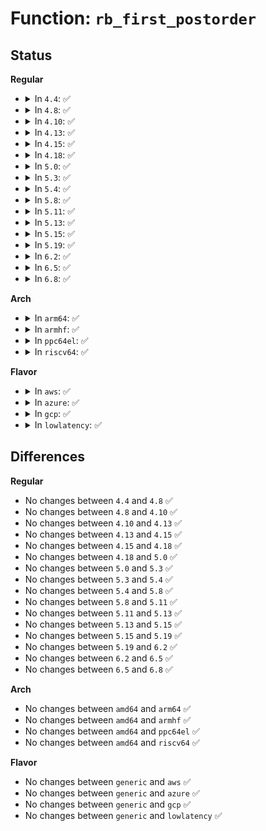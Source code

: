 # Function: <code>rb_first_postorder</code>

## Status
<b>Regular</b>
<ul>
<li>
<details>
<summary>In <code>4.4</code>: ✅</summary>

```c
struct rb_node *rb_first_postorder(const struct rb_root *root);
```

**Collision:** Unique Global

**Inline:** No

**Transformation:** False

**Instances:**

```
In lib/rbtree.c (ffffffff813efeb0)
Location: lib/rbtree.c:585
Inline: False
Direct callers:
  - kernel/trace/trace_stat.c:__reset_stat_session
  - mm/zswap.c:zswap_frontswap_invalidate_area
  - fs/ext4/dir.c:free_rb_tree_fname
  - fs/ext4/block_validity.c:ext4_release_system_zone
```
**Symbols:**

```
ffffffff813efeb0-ffffffff813efed7: rb_first_postorder (STB_GLOBAL)
```
</details>
</li>
<li>
<details>
<summary>In <code>4.8</code>: ✅</summary>

```c
struct rb_node *rb_first_postorder(const struct rb_root *root);
```

**Collision:** Unique Global

**Inline:** No

**Transformation:** False

**Instances:**

```
In lib/rbtree.c (ffffffff81436800)
Location: lib/rbtree.c:607
Inline: False
Direct callers:
  - kernel/trace/trace_stat.c:__reset_stat_session
  - mm/zswap.c:zswap_frontswap_invalidate_area
  - fs/ext4/dir.c:free_rb_tree_fname
  - fs/ext4/block_validity.c:ext4_release_system_zone
```
**Symbols:**

```
ffffffff81436800-ffffffff81436827: rb_first_postorder (STB_GLOBAL)
```
</details>
</li>
<li>
<details>
<summary>In <code>4.10</code>: ✅</summary>

```c
struct rb_node *rb_first_postorder(const struct rb_root *root);
```

**Collision:** Unique Global

**Inline:** No

**Transformation:** False

**Instances:**

```
In lib/rbtree.c (ffffffff814537f0)
Location: lib/rbtree.c:622
Inline: False
Direct callers:
  - kernel/trace/trace_stat.c:__reset_stat_session
  - mm/zswap.c:zswap_frontswap_invalidate_area
  - fs/ext4/dir.c:free_rb_tree_fname
  - fs/ext4/block_validity.c:ext4_release_system_zone
  - net/core/skbuff.c:skb_rbtree_purge
```
**Symbols:**

```
ffffffff814537f0-ffffffff81453817: rb_first_postorder (STB_GLOBAL)
```
</details>
</li>
<li>
<details>
<summary>In <code>4.13</code>: ✅</summary>

```c
struct rb_node *rb_first_postorder(const struct rb_root *root);
```

**Collision:** Unique Global

**Inline:** No

**Transformation:** False

**Instances:**

```
In lib/rbtree.c (ffffffff818f3a50)
Location: lib/rbtree.c:624
Inline: False
Direct callers:
  - kernel/trace/trace_stat.c:__reset_stat_session
  - mm/zswap.c:zswap_frontswap_invalidate_area
  - fs/ext4/block_validity.c:ext4_release_system_zone
  - fs/ext4/dir.c:free_rb_tree_fname
  - net/core/skbuff.c:skb_rbtree_purge
```
**Symbols:**

```
ffffffff818f3a50-ffffffff818f3a77: rb_first_postorder (STB_GLOBAL)
```
</details>
</li>
<li>
<details>
<summary>In <code>4.15</code>: ✅</summary>

```c
struct rb_node *rb_first_postorder(const struct rb_root *root);
```

**Collision:** Unique Global

**Inline:** No

**Transformation:** False

**Instances:**

```
In lib/rbtree.c (ffffffff81979b20)
Location: lib/rbtree.c:669
Inline: False
Direct callers:
  - kernel/trace/trace_stat.c:__reset_stat_session
  - mm/zswap.c:zswap_frontswap_invalidate_area
  - fs/ext4/block_validity.c:ext4_release_system_zone
  - fs/ext4/dir.c:free_rb_tree_fname
  - drivers/iommu/iova.c:put_iova_domain
```
**Symbols:**

```
ffffffff81979b20-ffffffff81979b47: rb_first_postorder (STB_GLOBAL)
```
</details>
</li>
<li>
<details>
<summary>In <code>4.18</code>: ✅</summary>

```c
struct rb_node *rb_first_postorder(const struct rb_root *root);
```

**Collision:** Unique Global

**Inline:** No

**Transformation:** False

**Instances:**

```
In lib/rbtree.c (ffffffff819d63d0)
Location: lib/rbtree.c:669
Inline: False
Direct callers:
  - kernel/trace/trace_stat.c:__reset_stat_session
  - mm/zswap.c:zswap_frontswap_invalidate_area
  - fs/ext4/block_validity.c:ext4_release_system_zone
  - fs/ext4/dir.c:free_rb_tree_fname
  - drivers/iommu/iova.c:put_iova_domain
```
**Symbols:**

```
ffffffff819d63d0-ffffffff819d63f1: rb_first_postorder (STB_GLOBAL)
```
</details>
</li>
<li>
<details>
<summary>In <code>5.0</code>: ✅</summary>

```c
struct rb_node *rb_first_postorder(const struct rb_root *root);
```

**Collision:** Unique Global

**Inline:** No

**Transformation:** False

**Instances:**

```
In lib/rbtree.c (ffffffff81a0e600)
Location: lib/rbtree.c:669
Inline: False
Direct callers:
  - kernel/trace/trace_stat.c:__reset_stat_session
  - mm/zswap.c:zswap_frontswap_invalidate_area
  - fs/ext4/block_validity.c:ext4_release_system_zone
  - fs/ext4/dir.c:free_rb_tree_fname
  - drivers/iommu/iova.c:put_iova_domain
```
**Symbols:**

```
ffffffff81a0e600-ffffffff81a0e621: rb_first_postorder (STB_GLOBAL)
```
</details>
</li>
<li>
<details>
<summary>In <code>5.3</code>: ✅</summary>

```c
struct rb_node *rb_first_postorder(const struct rb_root *root);
```

**Collision:** Unique Global

**Inline:** No

**Transformation:** False

**Instances:**

```
In lib/rbtree.c (ffffffff81a7d9f0)
Location: lib/rbtree.c:623
Inline: False
Direct callers:
  - kernel/trace/trace_stat.c:__reset_stat_session
  - mm/zswap.c:zswap_frontswap_invalidate_area
  - fs/ext4/block_validity.c:ext4_release_system_zone
  - fs/ext4/dir.c:free_rb_tree_fname
  - drivers/iommu/iova.c:put_iova_domain
```
**Symbols:**

```
ffffffff81a7d9f0-ffffffff81a7da16: rb_first_postorder (STB_GLOBAL)
```
</details>
</li>
<li>
<details>
<summary>In <code>5.4</code>: ✅</summary>

```c
struct rb_node *rb_first_postorder(const struct rb_root *root);
```

**Collision:** Unique Global

**Inline:** No

**Transformation:** False

**Instances:**

```
In lib/rbtree.c (ffffffff81ab4d20)
Location: lib/rbtree.c:623
Inline: False
Direct callers:
  - kernel/trace/trace_stat.c:__reset_stat_session
  - mm/zswap.c:zswap_frontswap_invalidate_area
  - fs/ext4/block_validity.c:release_system_zone
  - fs/ext4/dir.c:free_rb_tree_fname
  - drivers/iommu/iova.c:put_iova_domain
```
**Symbols:**

```
ffffffff81ab4d20-ffffffff81ab4d46: rb_first_postorder (STB_GLOBAL)
```
</details>
</li>
<li>
<details>
<summary>In <code>5.8</code>: ✅</summary>

```c
struct rb_node *rb_first_postorder(const struct rb_root *root);
```

**Collision:** Unique Global

**Inline:** No

**Transformation:** False

**Instances:**

```
In lib/rbtree.c (ffffffff815ef980)
Location: lib/rbtree.c:623
Inline: False
Direct callers:
  - kernel/trace/trace_stat.c:__reset_stat_session
  - mm/zswap.c:zswap_frontswap_invalidate_area
  - fs/ext4/block_validity.c:ext4_setup_system_zone
  - fs/ext4/block_validity.c:ext4_destroy_system_zone
  - fs/ext4/dir.c:free_rb_tree_fname
  - drivers/iommu/iova.c:put_iova_domain
```
**Symbols:**

```
ffffffff815ef980-ffffffff815ef9a6: rb_first_postorder (STB_GLOBAL)
```
</details>
</li>
<li>
<details>
<summary>In <code>5.11</code>: ✅</summary>

```c
struct rb_node *rb_first_postorder(const struct rb_root *root);
```

**Collision:** Unique Global

**Inline:** No

**Transformation:** False

**Instances:**

```
In lib/rbtree.c (ffffffff816140e0)
Location: lib/rbtree.c:623
Inline: False
Direct callers:
  - kernel/trace/trace_stat.c:__reset_stat_session
  - mm/zswap.c:zswap_frontswap_invalidate_area
  - fs/ext4/block_validity.c:ext4_setup_system_zone
  - fs/ext4/block_validity.c:ext4_destroy_system_zone
  - fs/ext4/dir.c:free_rb_tree_fname
  - drivers/iommu/iova.c:put_iova_domain
```
**Symbols:**

```
ffffffff816140e0-ffffffff81614106: rb_first_postorder (STB_GLOBAL)
```
</details>
</li>
<li>
<details>
<summary>In <code>5.13</code>: ✅</summary>

```c
struct rb_node *rb_first_postorder(const struct rb_root *root);
```

**Collision:** Unique Global

**Inline:** No

**Transformation:** False

**Instances:**

```
In lib/rbtree.c (ffffffff815f7740)
Location: lib/rbtree.c:623
Inline: False
Direct callers:
  - arch/x86/events/intel/uncore_discovery.c:intel_uncore_clear_discovery_tables
  - kernel/trace/trace_stat.c:__reset_stat_session
  - mm/zswap.c:zswap_frontswap_invalidate_area
  - fs/ext4/block_validity.c:ext4_setup_system_zone
  - fs/ext4/block_validity.c:ext4_destroy_system_zone
  - fs/ext4/dir.c:free_rb_tree_fname
  - security/landlock/ruleset.c:free_ruleset
  - security/landlock/ruleset.c:inherit_ruleset
  - security/landlock/ruleset.c:merge_ruleset
  - drivers/iommu/iova.c:put_iova_domain
```
**Symbols:**

```
ffffffff815f7740-ffffffff815f7766: rb_first_postorder (STB_GLOBAL)
```
</details>
</li>
<li>
<details>
<summary>In <code>5.15</code>: ✅</summary>

```c
struct rb_node *rb_first_postorder(const struct rb_root *root);
```

**Collision:** Unique Global

**Inline:** No

**Transformation:** False

**Instances:**

```
In lib/rbtree.c (ffffffff81664ed0)
Location: lib/rbtree.c:623
Inline: False
Direct callers:
  - arch/x86/events/intel/uncore_discovery.c:intel_uncore_clear_discovery_tables
  - kernel/trace/trace_stat.c:__reset_stat_session
  - mm/zswap.c:zswap_frontswap_invalidate_area
  - fs/ext4/block_validity.c:ext4_setup_system_zone
  - fs/ext4/block_validity.c:ext4_destroy_system_zone
  - fs/ext4/dir.c:free_rb_tree_fname
  - security/landlock/ruleset.c:landlock_merge_ruleset
  - security/landlock/ruleset.c:free_ruleset
  - security/landlock/ruleset.c:merge_ruleset
  - drivers/iommu/iova.c:put_iova_domain
```
**Symbols:**

```
ffffffff81664ed0-ffffffff81664ef6: rb_first_postorder (STB_GLOBAL)
```
</details>
</li>
<li>
<details>
<summary>In <code>5.19</code>: ✅</summary>

```c
struct rb_node *rb_first_postorder(const struct rb_root *root);
```

**Collision:** Unique Global

**Inline:** No

**Transformation:** False

**Instances:**

```
In lib/rbtree.c (ffffffff8177f3e0)
Location: lib/rbtree.c:623
Inline: False
Direct callers:
  - arch/x86/events/intel/uncore_discovery.c:intel_uncore_clear_discovery_tables
  - kernel/trace/trace_stat.c:__reset_stat_session
  - mm/zswap.c:zswap_frontswap_invalidate_area
  - fs/ext4/block_validity.c:ext4_setup_system_zone
  - fs/ext4/block_validity.c:ext4_destroy_system_zone
  - fs/ext4/dir.c:free_rb_tree_fname
  - security/landlock/ruleset.c:free_ruleset
  - security/landlock/ruleset.c:inherit_ruleset
  - security/landlock/ruleset.c:merge_ruleset
  - drivers/iommu/iova.c:put_iova_domain
```
**Symbols:**

```
ffffffff8177f3e0-ffffffff8177f40d: rb_first_postorder (STB_GLOBAL)
```
</details>
</li>
<li>
<details>
<summary>In <code>6.2</code>: ✅</summary>

```c
struct rb_node *rb_first_postorder(const struct rb_root *root);
```

**Collision:** Unique Global

**Inline:** No

**Transformation:** False

**Instances:**

```
In lib/rbtree.c (ffffffff8203c0e0)
Location: lib/rbtree.c:623
Inline: False
Direct callers:
  - arch/x86/events/intel/uncore_discovery.c:intel_uncore_clear_discovery_tables
  - kernel/trace/trace_stat.c:__reset_stat_session
  - mm/zswap.c:zswap_frontswap_invalidate_area
  - fs/ext4/block_validity.c:ext4_setup_system_zone
  - fs/ext4/block_validity.c:ext4_destroy_system_zone
  - fs/ext4/dir.c:free_rb_tree_fname
  - security/landlock/ruleset.c:free_ruleset
  - security/landlock/ruleset.c:inherit_ruleset
  - security/landlock/ruleset.c:merge_ruleset
  - drivers/iommu/iova.c:put_iova_domain
```
**Symbols:**

```
ffffffff8203c0e0-ffffffff8203c10d: rb_first_postorder (STB_GLOBAL)
```
</details>
</li>
<li>
<details>
<summary>In <code>6.5</code>: ✅</summary>

```c
struct rb_node *rb_first_postorder(const struct rb_root *root);
```

**Collision:** Unique Global

**Inline:** No

**Transformation:** False

**Instances:**

```
In lib/rbtree.c (ffffffff820ba650)
Location: lib/rbtree.c:623
Inline: False
Direct callers:
  - arch/x86/events/intel/uncore_discovery.c:intel_uncore_clear_discovery_tables
  - kernel/trace/trace_stat.c:__reset_stat_session
  - kernel/bpf/helpers.c:bpf_rb_root_free
  - mm/zswap.c:zswap_frontswap_invalidate_area
  - fs/ext4/block_validity.c:ext4_setup_system_zone
  - fs/ext4/block_validity.c:ext4_destroy_system_zone
  - fs/ext4/dir.c:free_rb_tree_fname
  - security/landlock/ruleset.c:landlock_merge_ruleset
  - security/landlock/ruleset.c:free_ruleset
  - security/landlock/ruleset.c:inherit_ruleset
  - drivers/iommu/iova.c:put_iova_domain
```
**Symbols:**

```
ffffffff820ba650-ffffffff820ba67d: rb_first_postorder (STB_GLOBAL)
```
</details>
</li>
<li>
<details>
<summary>In <code>6.8</code>: ✅</summary>

```c
struct rb_node *rb_first_postorder(const struct rb_root *root);
```

**Collision:** Unique Global

**Inline:** No

**Transformation:** False

**Instances:**

```
In lib/rbtree.c (ffffffff82194f60)
Location: lib/rbtree.c:623
Inline: False
Direct callers:
  - arch/x86/events/intel/uncore_discovery.c:intel_uncore_clear_discovery_tables
  - kernel/trace/trace_stat.c:__reset_stat_session
  - kernel/bpf/helpers.c:bpf_rb_root_free
  - mm/zswap.c:zswap_swapoff
  - fs/namespace.c:__is_local_mountpoint
  - fs/ext4/block_validity.c:ext4_setup_system_zone
  - fs/ext4/block_validity.c:ext4_destroy_system_zone
  - fs/ext4/dir.c:free_rb_tree_fname
  - security/landlock/ruleset.c:free_ruleset
  - security/landlock/ruleset.c:free_ruleset
  - security/landlock/ruleset.c:inherit_tree
  - security/landlock/ruleset.c:merge_tree
  - drivers/iommu/iova.c:put_iova_domain
```
**Symbols:**

```
ffffffff82194f60-ffffffff82194f8d: rb_first_postorder (STB_GLOBAL)
```
</details>
</li>
</ul>
<b>Arch</b>
<ul>
<li>
<details>
<summary>In <code>arm64</code>: ✅</summary>

```c
struct rb_node *rb_first_postorder(const struct rb_root *root);
```

**Collision:** Unique Global

**Inline:** No

**Transformation:** False

**Instances:**

```
In lib/rbtree.c (ffff800010d8f678)
Location: lib/rbtree.c:623
Inline: False
Direct callers:
  - kernel/trace/trace_stat.c:__reset_stat_session
  - mm/zswap.c:zswap_frontswap_invalidate_area
  - fs/ext4/block_validity.c:release_system_zone
  - fs/ext4/dir.c:free_rb_tree_fname
  - drivers/iommu/iova.c:put_iova_domain
```
**Symbols:**

```
ffff800010d8f678-ffff800010d8f6a0: rb_first_postorder (STB_GLOBAL)
```
</details>
</li>
<li>
<details>
<summary>In <code>armhf</code>: ✅</summary>

```c
struct rb_node *rb_first_postorder(const struct rb_root *root);
```

**Collision:** Unique Global

**Inline:** No

**Transformation:** False

**Instances:**

```
In lib/rbtree.c (c0e89e44)
Location: lib/rbtree.c:623
Inline: False
Direct callers:
  - kernel/trace/trace_stat.c:__reset_stat_session
  - mm/zswap.c:zswap_frontswap_invalidate_area
  - fs/ext4/block_validity.c:release_system_zone
  - fs/ext4/dir.c:free_rb_tree_fname
```
**Symbols:**

```
c0e89e44-c0e89e84: rb_first_postorder (STB_GLOBAL)
```
</details>
</li>
<li>
<details>
<summary>In <code>ppc64el</code>: ✅</summary>

```c
struct rb_node *rb_first_postorder(const struct rb_root *root);
```

**Collision:** Unique Global

**Inline:** No

**Transformation:** False

**Instances:**

```
In lib/rbtree.c (c000000000ed2310)
Location: lib/rbtree.c:623
Inline: False
Direct callers:
  - kernel/trace/trace_stat.c:__reset_stat_session
  - mm/zswap.c:zswap_frontswap_invalidate_area
  - fs/ext4/block_validity.c:release_system_zone
  - fs/ext4/dir.c:free_rb_tree_fname
```
**Symbols:**

```
c000000000ed2310-c000000000ed2348: rb_first_postorder (STB_GLOBAL)
```
</details>
</li>
<li>
<details>
<summary>In <code>riscv64</code>: ✅</summary>

```c
struct rb_node *rb_first_postorder(const struct rb_root *root);
```

**Collision:** Unique Global

**Inline:** No

**Transformation:** False

**Instances:**

```
In lib/rbtree.c (ffffffe0008b7d18)
Location: lib/rbtree.c:623
Inline: False
Direct callers:
  - kernel/trace/trace_stat.c:__reset_stat_session
  - mm/zswap.c:zswap_frontswap_invalidate_area
  - fs/ext4/block_validity.c:release_system_zone
  - fs/ext4/dir.c:free_rb_tree_fname
```
**Symbols:**

```
ffffffe0008b7d18-ffffffe0008b7d36: rb_first_postorder (STB_GLOBAL)
```
</details>
</li>
</ul>
<b>Flavor</b>
<ul>
<li>
<details>
<summary>In <code>aws</code>: ✅</summary>

```c
struct rb_node *rb_first_postorder(const struct rb_root *root);
```

**Collision:** Unique Global

**Inline:** No

**Transformation:** False

**Instances:**

```
In lib/rbtree.c (ffffffff81a53b70)
Location: lib/rbtree.c:623
Inline: False
Direct callers:
  - kernel/trace/trace_stat.c:__reset_stat_session
  - mm/zswap.c:zswap_frontswap_invalidate_area
  - fs/ext4/block_validity.c:release_system_zone
  - fs/ext4/dir.c:free_rb_tree_fname
  - drivers/iommu/iova.c:put_iova_domain
```
**Symbols:**

```
ffffffff81a53b70-ffffffff81a53b96: rb_first_postorder (STB_GLOBAL)
```
</details>
</li>
<li>
<details>
<summary>In <code>azure</code>: ✅</summary>

```c
struct rb_node *rb_first_postorder(const struct rb_root *root);
```

**Collision:** Unique Global

**Inline:** No

**Transformation:** False

**Instances:**

```
In lib/rbtree.c (ffffffff81a10c50)
Location: lib/rbtree.c:623
Inline: False
Direct callers:
  - kernel/trace/trace_stat.c:__reset_stat_session
  - mm/zswap.c:zswap_frontswap_invalidate_area
  - fs/ext4/block_validity.c:release_system_zone
  - fs/ext4/dir.c:free_rb_tree_fname
  - drivers/iommu/iova.c:put_iova_domain
```
**Symbols:**

```
ffffffff81a10c50-ffffffff81a10c76: rb_first_postorder (STB_GLOBAL)
```
</details>
</li>
<li>
<details>
<summary>In <code>gcp</code>: ✅</summary>

```c
struct rb_node *rb_first_postorder(const struct rb_root *root);
```

**Collision:** Unique Global

**Inline:** No

**Transformation:** False

**Instances:**

```
In lib/rbtree.c (ffffffff81abff60)
Location: lib/rbtree.c:623
Inline: False
Direct callers:
  - kernel/trace/trace_stat.c:__reset_stat_session
  - mm/zswap.c:zswap_frontswap_invalidate_area
  - fs/ext4/block_validity.c:release_system_zone
  - fs/ext4/dir.c:free_rb_tree_fname
  - drivers/iommu/iova.c:put_iova_domain
```
**Symbols:**

```
ffffffff81abff60-ffffffff81abff86: rb_first_postorder (STB_GLOBAL)
```
</details>
</li>
<li>
<details>
<summary>In <code>lowlatency</code>: ✅</summary>

```c
struct rb_node *rb_first_postorder(const struct rb_root *root);
```

**Collision:** Unique Global

**Inline:** No

**Transformation:** False

**Instances:**

```
In lib/rbtree.c (ffffffff81acc430)
Location: lib/rbtree.c:623
Inline: False
Direct callers:
  - kernel/trace/trace_stat.c:__reset_stat_session
  - mm/zswap.c:zswap_frontswap_invalidate_area
  - fs/ext4/block_validity.c:release_system_zone
  - fs/ext4/dir.c:free_rb_tree_fname
  - drivers/iommu/iova.c:put_iova_domain
```
**Symbols:**

```
ffffffff81acc430-ffffffff81acc456: rb_first_postorder (STB_GLOBAL)
```
</details>
</li>
</ul>

## Differences
<b>Regular</b>
<ul>
<li>
No changes between <code>4.4</code> and <code>4.8</code> ✅
</li>
<li>
No changes between <code>4.8</code> and <code>4.10</code> ✅
</li>
<li>
No changes between <code>4.10</code> and <code>4.13</code> ✅
</li>
<li>
No changes between <code>4.13</code> and <code>4.15</code> ✅
</li>
<li>
No changes between <code>4.15</code> and <code>4.18</code> ✅
</li>
<li>
No changes between <code>4.18</code> and <code>5.0</code> ✅
</li>
<li>
No changes between <code>5.0</code> and <code>5.3</code> ✅
</li>
<li>
No changes between <code>5.3</code> and <code>5.4</code> ✅
</li>
<li>
No changes between <code>5.4</code> and <code>5.8</code> ✅
</li>
<li>
No changes between <code>5.8</code> and <code>5.11</code> ✅
</li>
<li>
No changes between <code>5.11</code> and <code>5.13</code> ✅
</li>
<li>
No changes between <code>5.13</code> and <code>5.15</code> ✅
</li>
<li>
No changes between <code>5.15</code> and <code>5.19</code> ✅
</li>
<li>
No changes between <code>5.19</code> and <code>6.2</code> ✅
</li>
<li>
No changes between <code>6.2</code> and <code>6.5</code> ✅
</li>
<li>
No changes between <code>6.5</code> and <code>6.8</code> ✅
</li>
</ul>
<b>Arch</b>
<ul>
<li>
No changes between <code>amd64</code> and <code>arm64</code> ✅
</li>
<li>
No changes between <code>amd64</code> and <code>armhf</code> ✅
</li>
<li>
No changes between <code>amd64</code> and <code>ppc64el</code> ✅
</li>
<li>
No changes between <code>amd64</code> and <code>riscv64</code> ✅
</li>
</ul>
<b>Flavor</b>
<ul>
<li>
No changes between <code>generic</code> and <code>aws</code> ✅
</li>
<li>
No changes between <code>generic</code> and <code>azure</code> ✅
</li>
<li>
No changes between <code>generic</code> and <code>gcp</code> ✅
</li>
<li>
No changes between <code>generic</code> and <code>lowlatency</code> ✅
</li>
</ul>
